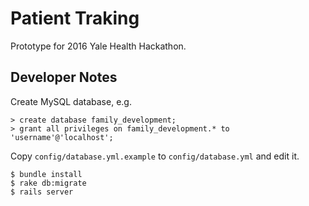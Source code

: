 # Patient Traking

Prototype for 2016 Yale Health Hackathon.

## Developer Notes

Create MySQL database, e.g.
```
> create database family_development;
> grant all privileges on family_development.* to 'username'@'localhost';
```

Copy `config/database.yml.example` to `config/database.yml` and edit it.

```
$ bundle install
$ rake db:migrate
$ rails server
```
